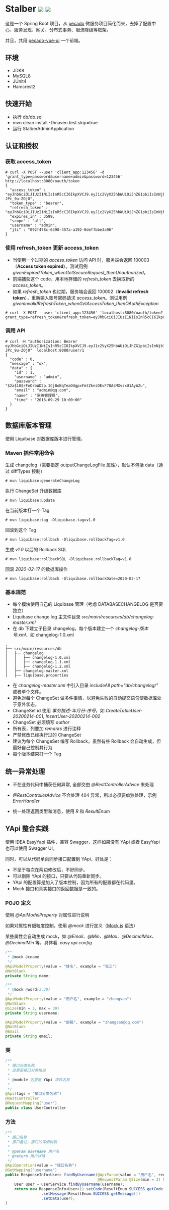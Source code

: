 # Stalber  ![](https://img.shields.io/badge/build-passing-brightgreen) ![](https://img.shields.io/badge/coverage-100%25-green)

这是一个 Spring Boot 项目，从 [pecado](https://github.com/batizhao/pecado) 微服务项目简化而来，去掉了配置中心、服务发现、网关、分布式事务、限流降级等框架。

并且，共用 [pecado-vue-ui](https://github.com/batizhao/pecado-vue-ui) 一个前端。

## 环境

* JDK8
* MySQL8
* JUnit4
* Hamcrest2

## 快速开始

- 执行 db/db.sql
- mvn clean install -Dmaven.test.skip=true
- 运行 StalberAdminApplication

## 认证和授权

### 获取 access_token
```shell
# curl -X POST --user 'client_app:123456' -d 'grant_type=password&username=admin&password=123456' http://localhost:8080/oauth/token
{
  "access_token" : "eyJhbGciOiJIUzI1NiIsInR5cCI6IkpXVCJ9.eyJ1c2VyX25hbWUiOiJhZG1pbiIsInNjb3BlIjpbImFsbCJdLCJleHAiOjE1ODMwNDk0NTksImF1dGhvcml0aWVzIjpbIlJPTEVfQURNSU4iLCJST0xFX1VTRVIiXSwianRpIjoiMDkyZjQ3OGMtNjM5MC00NTdhLWExOTItMGRlZmZiYmUzYTk2IiwiY2xpZW50X2lkIjoiY2xpZW50X2FwcCIsInVzZXJuYW1lIjoiYWRtaW4ifQ.JVFPmDJ6NP6zuErN9gN9MhgxlLsCFUn-JPc_9u-ZOj0",
  "token_type" : "bearer",
  "refresh_token" : "eyJhbGciOiJIUzI1NiIsInR5cCI6IkpXVCJ9.eyJ1c2VyX25hbWUiOiJhZG1pbiIsInNjb3BlIjpbImFsbCJdLCJhdGkiOiIwOTJmNDc4Yy02MzkwLTQ1N2EtYTE5Mi0wZGVmZmJiZTNhOTYiLCJleHAiOjE1ODM5MDk4NTksImF1dGhvcml0aWVzIjpbIlJPTEVfQURNSU4iLCJST0xFX1VTRVIiXSwianRpIjoiMzZlNDgzNmEtMzM4OC00YWJhLWFiMmEtMTRkODMwZTJjZDJlIiwiY2xpZW50X2lkIjoiY2xpZW50X2FwcCIsInVzZXJuYW1lIjoiYWRtaW4ifQ.ByoaXSa6HIJc0OfmVx47SMPt_OmyrD7T9E_kxhtrd20",
  "expires_in" : 3599,
  "scope" : "all",
  "username" : "admin",
  "jti" : "092f478c-6390-457a-a192-0deffbbe3a96"
}
```

### 使用 refresh_token 更新 access_token

* 当使用一个过期的 *access_token* 访问 API 时，服务端会返回 100003（**Access token expired**）。测试用例 *givenExpiredToken_whenGetSecureRequest_thenUnauthorized*。
* 前端捕获这个 code，用本地存储的 *refresh_token* 去换取新的 *access_token*。
* 如果 *refresh_token* 也过期，服务端会返回 100002（**Invalid refresh token**），重新输入账号密码请求 *access_token*。测试用例 *givenInvalidRefreshToken_whenGetAccessToken_thenOAuthException*

```shell
# curl -X POST --user 'client_app:123456' 'localhost:8080/oauth/token?grant_type=refresh_token&refresh_token=eyJhbGciOiJIUzI1NiIsInR5cCI6IkpXVCJ9.eyJ1c2VyX25hbWUiOiJhZG1pbiIsInNjb3BlIjpbImFsbCJdLCJhdGkiOiIwOTJmNDc4Yy02MzkwLTQ1N2EtYTE5Mi0wZGVmZmJiZTNhOTYiLCJleHAiOjE1ODM5MDk4NTksImF1dGhvcml0aWVzIjpbIlJPTEVfQURNSU4iLCJST0xFX1VTRVIiXSwianRpIjoiMzZlNDgzNmEtMzM4OC00YWJhLWFiMmEtMTRkODMwZTJjZDJlIiwiY2xpZW50X2lkIjoiY2xpZW50X2FwcCIsInVzZXJuYW1lIjoiYWRtaW4ifQ.ByoaXSa6HIJc0OfmVx47SMPt_OmyrD7T9E_kxhtrd20'
```

### 调用 API
```shell
# curl -H "authorization: Bearer eyJhbGciOiJIUzI1NiIsInR5cCI6IkpXVCJ9.eyJ1c2VyX25hbWUiOiJhZG1pbiIsInNjb3BlIjpbImFsbCJdLCJleHAiOjE1ODMwNDk0NTksImF1dGhvcml0aWVzIjpbIlJPTEVfQURNSU4iLCJST0xFX1VTRVIiXSwianRpIjoiMDkyZjQ3OGMtNjM5MC00NTdhLWExOTItMGRlZmZiYmUzYTk2IiwiY2xpZW50X2lkIjoiY2xpZW50X2FwcCIsInVzZXJuYW1lIjoiYWRtaW4ifQ.JVFPmDJ6NP6zuErN9gN9MhgxlLsCFUn-JPc_9u-ZOj0"  localhost:8080/user/1
{
  "code" : 0,
  "message" : "ok",
  "data" : {
    "id" : 1,
    "username" : "admin",
    "password" : "$2a$10$rFoOrbWD2p.1CjBoBqTeaOUgpxFmtZknsDEvF78AsMXvsxU1AyAZu",
    "email" : "admin@qq.com",
    "name" : "系统管理员",
    "time" : "2016-09-29 10:00:00"
  }
}
```

## 数据库版本管理

使用 Liquibase 对数据库版本进行管理。

### Maven 插件常用命令

生成 changelog（需要指定 outputChangeLogFile 属性），默认不包括 data（通过 diffTypes 控制）

```shell
# mvn liquibase:generateChangeLog
```

执行 ChangeSet 升级数据库

```shell
# mvn liquibase:update
```

在当前版本打一个 Tag

```shell
# mvn liquibase:tag -Dliquibase.tag=v1.0
```

回滚到这个 Tag 

```shell
# mvn liquibase:rollback -Dliquibase.rollbackTag=v1.0
```

生成 *v1.0* 以后的 Rollback SQL

```shell
# mvn liquibase:rollbackSQL -Dliquibase.rollbackTag=v1.0
```

回滚 *2020-02-17* 的数据库操作

```shell
# mvn liquibase:rollback -Dliquibase.rollbackDate=2020-02-17
```

### 基本规范

* 每个模块使用自己的 Liquibase 管理（考虑 DATABASECHANGELOG 是否要独立）
* Liquibase change log 主文件目录 *src/main/resources/db/changelog-master.xml*
* 在 db 下建立子目录 changelog，每个版本建立一个 *changelog-版本号.xml*，如 changelog-1.0.xml

```
.
├── src/main/resources/db
│   ├── changelog                                            
│   │   ├── changelog-1.0.xml                                  
│   │   ├── changelog-1.1.xml
│   │   ├── changelog-1.2.xml
│   ├── changelog-master.xml
│   ├── liquibase.properties
```

* 在 *changelog-master.xml* 中引入目录 *includeAll path="db/changelog/"* 或者单个文件。
* 避免对每个 ChangeSet 做多件事情，以避免失败的自动提交语句使数据库处于意外状态。
* ChangeSet id 使用 *事务描述-年月日-序号*，如 *CreateTableUser-20200214-001, InsertUser-20200214-002*
* ChangeSet 必须填写 *author*
* 所有表，列要加 *remarks* 进行注释
* 严禁修改已经执行过的 ChangeSet 
* 建议为每个 ChangeSet 编写 Rollback，虽然有些 Rollback 会自动生成，但最好自己控制其行为
* 每个版本结束打一个 Tag

## 统一异常处理

* 不在业务代码中捕获任何异常, 全部交由 *@RestControllerAdvice* 来处理

* *@RestControllerAdvice* 不会处理 404 异常，所以必须要单独处理，示例 *ErrorHandler*

* 统一处理返回类型和消息，使用 *R* 和 *ResultEnum*

## YApi 整合实践
使用 IDEA EasyYapi 插件，兼容 Swagger，这样如果没有 YApi 或者 EasyYapi 也可以使用 Swagger UI。

同时，可以从代码单向同步接口配置到 YApi，好处是：

* 不至于每次在两边修改后，不好同步。
* 可以删除 YApi 的接口，只要从代码重新同步。
* YApi 的配置算是加入了版本控制，因为所有的配置都在代码里。
* Mock 接口和真实接口的返回数据是一致的。

### POJO 定义

使用 *@ApiModelProperty* 对属性进行说明

如果对属性有细粒度控制，使用 *@mock* 进行定义（[Mock.js](http://mockjs.com/examples.html) 语法）

某些属性会自动生成 mock，如 *@Email、@Min、@Max、@DecimalMax、@DecimalMin* 等，具体看 *.easy.api.config*


```Java
/**
 * @mock @cname
 */
@ApiModelProperty(value = "姓名", example = "张三")
@NotBlank
private String name;

/**
 * @mock @word(3,30)
 */
@ApiModelProperty(value = "用户名", example = "zhangsan")
@NotBlank
@Size(min = 3, max = 30)
private String username;

@ApiModelProperty(value = "邮箱", example = "zhangsan@qq.com")
@NotBlank
@Email
private String email;
```
### 类
```java
/**
 * 接口分类名称
 * 这里是接口分类描述
 *
 * @module 这里是 YApi 项目名称
 *
 */
@Api(tags = "接口分类名称")
@RestController
@RequestMapping("user")
public class UserController
```

### 方法
```java
/**
 * 接口名称
 * 接口备注，接口的详细说明
 *
 * @param username 用户名
 * @return 用户详情
 */
@ApiOperation(value = "接口名称")
@GetMapping("username")
public ResponseInfo<User> findByUsername(@ApiParam(value = "用户名", required = true)
                                         @RequestParam @Size(min = 3) String username) {
    User user = userService.findByUsername(username);
    return new ResponseInfo<User>().setCode(ResultEnum.SUCCESS.getCode())
                .setMessage(ResultEnum.SUCCESS.getMessage())
                .setData(user);
}
```

